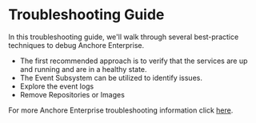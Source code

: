 # Troubleshooting Guide

In this troubleshooting guide, we'll walk through several best-practice techniques to debug Anchore Enterprise.

- The first recommended approach is to verify that the services are up and running and are in a healthy state.
- The Event Subsystem can be utilized to identify issues.
- Explore the event logs
- Remove Repositories or Images


For more Anchore Enterprise troubleshooting information click [here](https://docs.anchore.com/current/docs/troubleshooting/).



